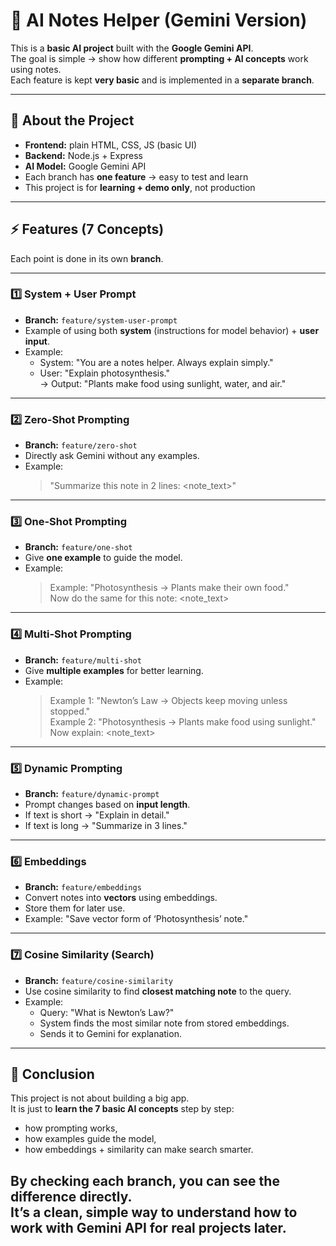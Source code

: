 # 📘 AI Notes Helper (Gemini Version)

This is a **basic AI project** built with the **Google Gemini API**.  
The goal is simple → show how different **prompting + AI concepts** work using notes.  
Each feature is kept **very basic** and is implemented in a **separate branch**.

---

## 🔎 About the Project

- **Frontend:** plain HTML, CSS, JS (basic UI)  
- **Backend:** Node.js + Express  
- **AI Model:** Google Gemini API  
- Each branch has **one feature** → easy to test and learn  
- This project is for **learning + demo only**, not production  

---

## ⚡ Features (7 Concepts)

Each point is done in its own **branch**.

---

### 1️⃣ System + User Prompt
- **Branch:** `feature/system-user-prompt`  
- Example of using both **system** (instructions for model behavior) + **user input**.  
- Example:  
  - System: "You are a notes helper. Always explain simply."  
  - User: "Explain photosynthesis."  
  → Output: "Plants make food using sunlight, water, and air."

---

### 2️⃣ Zero-Shot Prompting
- **Branch:** `feature/zero-shot`  
- Directly ask Gemini without any examples.  
- Example:  
  > "Summarize this note in 2 lines: <note_text>"

---

### 3️⃣ One-Shot Prompting
- **Branch:** `feature/one-shot`  
- Give **one example** to guide the model.  
- Example:  
  > Example: "Photosynthesis → Plants make their own food."  
  Now do the same for this note: <note_text>

---

### 4️⃣ Multi-Shot Prompting
- **Branch:** `feature/multi-shot`  
- Give **multiple examples** for better learning.  
- Example:  
  > Example 1: "Newton’s Law → Objects keep moving unless stopped."  
  > Example 2: "Photosynthesis → Plants make food using sunlight."  
  Now explain: <note_text>

---

### 5️⃣ Dynamic Prompting
- **Branch:** `feature/dynamic-prompt`  
- Prompt changes based on **input length**.  
- If text is short → "Explain in detail."  
- If text is long → "Summarize in 3 lines."

---

### 6️⃣ Embeddings
- **Branch:** `feature/embeddings`  
- Convert notes into **vectors** using embeddings.  
- Store them for later use.  
- Example: "Save vector form of ‘Photosynthesis’ note."

---

### 7️⃣ Cosine Similarity (Search)
- **Branch:** `feature/cosine-similarity`  
- Use cosine similarity to find **closest matching note** to the query.  
- Example:  
  - Query: "What is Newton’s Law?"  
  - System finds the most similar note from stored embeddings.  
  - Sends it to Gemini for explanation.  


---
## 📝 Conclusion

This project is not about building a big app.  
It is just to **learn the 7 basic AI concepts** step by step:  
- how prompting works,  
- how examples guide the model,  
- how embeddings + similarity can make search smarter.  

By checking each branch, you can **see the difference directly**.  
It’s a clean, simple way to understand how to work with Gemini API for real projects later.  
---
